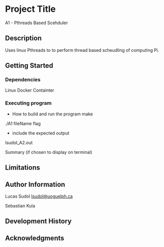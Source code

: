 # Project Title

A1 - Pthreads Based Scehduler

## Description
Uses linux Pthreads to to perform thread based scheudling of computing Pi.

## Getting Started

### Dependencies

Linux Docker Containter

### Executing program

* How to build and run the program
make

./A1 fileName flag

* include the expected output

lsudol_A2.out

Summary (if chosen to display on terminal)

## Limitations

## Author Information

Lucas Sudol
lsudol@uoguelph.ca

Sebastian Kula

## Development History

## Acknowledgments



